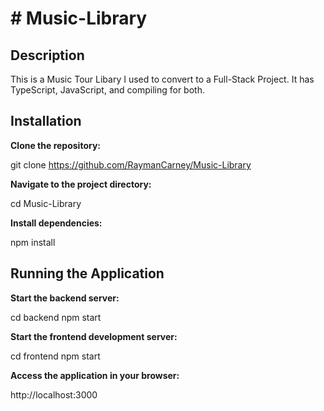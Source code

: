 # # **Music-Library**

## Description
This is a Music Tour Libary I used to convert to a Full-Stack Project. It has TypeScript, JavaScript, and compiling for both.

## Installation
**Clone the repository:**

git clone https://github.com/RaymanCarney/Music-Library

**Navigate to the project directory:**

cd Music-Library

**Install dependencies:**

npm install

## Running the Application
**Start the backend server:**

cd backend
npm start

**Start the frontend development server:**

cd frontend
npm start

**Access the application in your browser:**

http://localhost:3000
